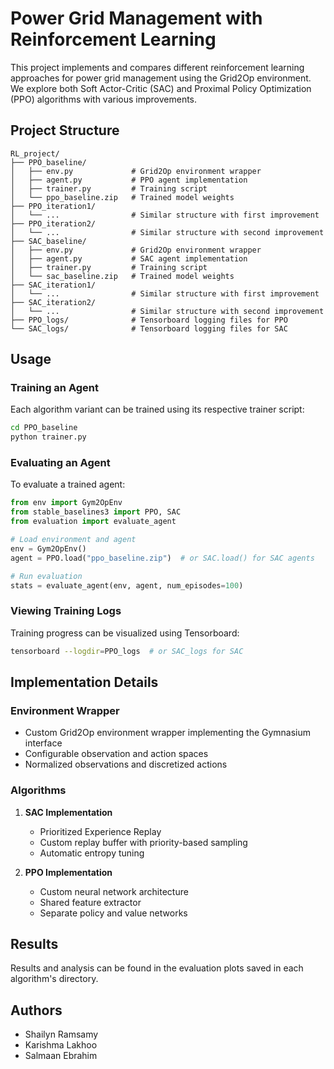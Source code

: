 # Power Grid Management with Reinforcement Learning

This project implements and compares different reinforcement learning approaches for power grid management using the Grid2Op environment. We explore both Soft Actor-Critic (SAC) and Proximal Policy Optimization (PPO) algorithms with various improvements.

## Project Structure

```
RL_project/
├── PPO_baseline/
│   ├── env.py             # Grid2Op environment wrapper
│   ├── agent.py           # PPO agent implementation
│   ├── trainer.py         # Training script
│   └── ppo_baseline.zip   # Trained model weights
├── PPO_iteration1/
│   └── ...                # Similar structure with first improvement
├── PPO_iteration2/
│   └── ...                # Similar structure with second improvement
├── SAC_baseline/
│   ├── env.py             # Grid2Op environment wrapper
│   ├── agent.py           # SAC agent implementation
│   ├── trainer.py         # Training script
│   └── sac_baseline.zip   # Trained model weights
├── SAC_iteration1/
│   └── ...                # Similar structure with first improvement
├── SAC_iteration2/
│   └── ...                # Similar structure with second improvement
├── PPO_logs/              # Tensorboard logging files for PPO
└── SAC_logs/              # Tensorboard logging files for SAC
```

## Usage

### Training an Agent
Each algorithm variant can be trained using its respective trainer script:

```bash
cd PPO_baseline
python trainer.py
```

### Evaluating an Agent
To evaluate a trained agent:

```python
from env import Gym2OpEnv
from stable_baselines3 import PPO, SAC
from evaluation import evaluate_agent

# Load environment and agent
env = Gym2OpEnv()
agent = PPO.load("ppo_baseline.zip")  # or SAC.load() for SAC agents

# Run evaluation
stats = evaluate_agent(env, agent, num_episodes=100)
```

### Viewing Training Logs
Training progress can be visualized using Tensorboard:

```bash
tensorboard --logdir=PPO_logs  # or SAC_logs for SAC
```

## Implementation Details

### Environment Wrapper
- Custom Grid2Op environment wrapper implementing the Gymnasium interface
- Configurable observation and action spaces
- Normalized observations and discretized actions

### Algorithms
1. **SAC Implementation**
   - Prioritized Experience Replay
   - Custom replay buffer with priority-based sampling
   - Automatic entropy tuning

2. **PPO Implementation**
   - Custom neural network architecture
   - Shared feature extractor
   - Separate policy and value networks

## Results
Results and analysis can be found in the evaluation plots saved in each algorithm's directory.

## Authors
- Shailyn Ramsamy
- Karishma Lakhoo
- Salmaan Ebrahim

